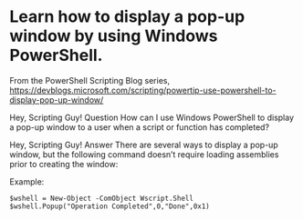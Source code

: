 
# Learn how to display a pop-up window by using Windows PowerShell.
From the PowerShell Scripting Blog series, 
https://devblogs.microsoft.com/scripting/powertip-use-powershell-to-display-pop-up-window/

Hey, Scripting Guy! Question How can I use Windows PowerShell to display a pop-up window to a user when a script or function has completed?

Hey, Scripting Guy! Answer There are several ways to display a pop-up window, but the following command doesn’t require loading assemblies prior to creating the window:

Example: 
```
$wshell = New-Object -ComObject Wscript.Shell
$wshell.Popup("Operation Completed",0,"Done",0x1)
```
